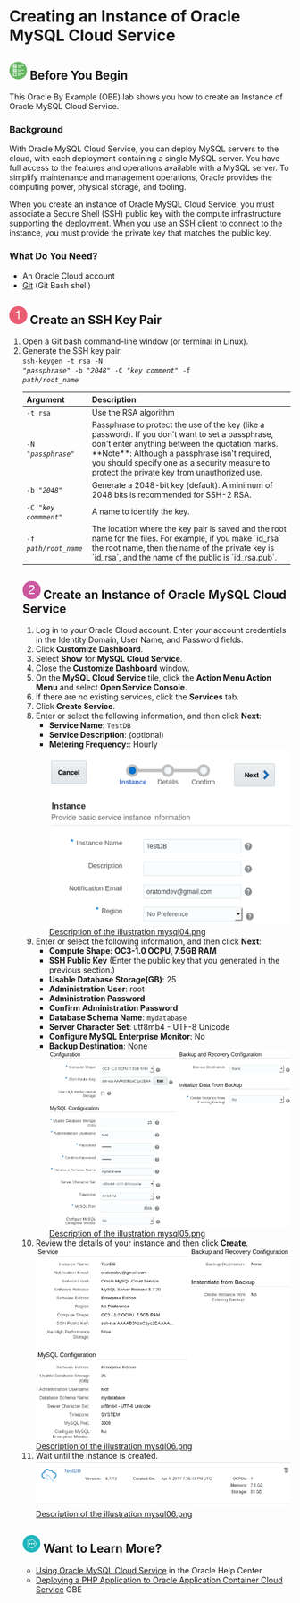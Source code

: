 # Creating an Instance of Oracle MySQL Cloud Service #

## ![](../common/img/32_begin.png) Before You Begin ##
This Oracle By Example (OBE) lab shows you how to create an Instance of Oracle MySQL Cloud Service.
                            
### Background ###
With Oracle MySQL Cloud Service, you can deploy MySQL servers to the cloud, with each deployment containing a single MySQL server. You have full access to the features and operations available with a MySQL server. To simplify maintenance and management operations, Oracle provides the computing power, physical storage, and tooling.

When you create an instance of Oracle MySQL Cloud Service, you must associate a Secure Shell (SSH) public key with the compute infrastructure supporting the deployment. When you use an SSH client to connect to the instance, you must provide the private key that matches the public key.

### What Do You Need? ###
- An Oracle Cloud account
- [Git](https://git-scm.com/downloads) (Git Bash shell)

## ![](../common/img/32_1.png) Create an SSH Key Pair ##

1. Open a Git bash command-line window (or terminal in Linux).
2. Generate the SSH key pair: <br><code>ssh-keygen -t rsa -N "<i>passphrase</i>" -b "<i>2048</i>" -C "<i>key comment</i>" -f <i>path/root_name</i></code><br><table>
<thead>
<tr><th>Argument</th><th>Description</th>
</thead>
<tbody>
<tr>
  <td><code>-t rsa</code></td>
  <td>Use the RSA algorithm</td>
</tr>
<tr>
  <td><code>-N "<i>passphrase</i>"</code></td>
  <td>Passphrase to protect the use of the key (like a password). If you don't want to set a passphrase, don't enter anything between the quotation marks. **Note**: Although a passphrase isn't required, you should specify one as a security measure to protect the private key from unauthorized use.
</td>
</tr>
<tr>
  <td><code>-b "<i>2048</i>"</code></td>
  <td>Generate a 2048-bit key (default). A minimum of 2048 bits is recommended for SSH-2 RSA.</td>
</tr>
<tr>
  <td><code>-C "<i>key commment</i>"</code></td>
  <td>A name to identify the key.</td>
</tr>
<tr>
  <td><code>-f <i>path/root_name</i></code></td>
  <td>The location where the key pair is saved and the root name for the files. For example, if you make `id_rsa` the root name, then the name of the private key is `id_rsa`, and the name of the public is `id_rsa.pub`.</td>
</tr>
</tbody>
</table>

## ![](../common/img/32_2.png) Create an Instance of Oracle MySQL Cloud Service ##
1. Log in to your Oracle Cloud account. Enter your account credentials in the Identity Domain, User Name, and Password fields.
2. Click **Customize Dashboard**.
3. Select **Show** for **MySQL Cloud Service**.
4. Close the **Customize Dashboard** window.
5. On the **MySQL Cloud Service** tile, click the **Action Menu Action Menu** and select **Open Service Console**.
6. If there are no existing services, click the **Services** tab.
7. Click **Create Service**.
8. Enter or select the following information, and then click **Next**:
     * **Service Name**: `TestDB`
     * **Service Description**: (optional)
     * **Metering Frequency:**: Hourly
<br>![mysql04.png](img/mysql04.png)
<br>[Description of the illustration mysql04.png](files/mysql04.txt)
9. Enter or select the following information, and then click **Next**:
     * **Compute Shape: OC3-1.0 OCPU, 7.5GB RAM**
     *  **SSH Public Key** (Enter the public key that you generated in the previous section.)
     * **Usable Database Storage(GB)**: 25
     * **Administration User**: root
     * **Administration Password**
     * **Confirm Administration Password**
     * **Database Schema Name**: `mydatabase`
     * **Server Character Set**: utf8mb4 - UTF-8 Unicode
     * **Configure MySQL Enterprise Monitor**: No
     * **Backup Destination**: None
   <br>![mysql05.png](img/mysql05.png)
   <br>[Description of the illustration mysql05.png](files/mysql05.txt)  
10. Review the details of your instance and then click **Create**.
   <br>![mysql06.png](img/mysql06.png)
   <br>[Description of the illustration mysql06.png](files/mysql06.txt) 
11. Wait until the instance is created.
   <br>![mysql07.png](img/mysql07.png)
   <br>[Description of the illustration mysql06.png](files/mysql07.txt) 

## ![](../common/img/32_more.png) Want to Learn More? ##

   * [Using Oracle MySQL Cloud Service](http://docs.oracle.com/cloud/latest/mysql-cloud/UOMCS/toc.htm) in the Oracle Help Center
   * [Deploying a PHP Application to Oracle Application Container Cloud Service](https://apexapps.oracle.com/pls/apex/f?p=44785:112:0::::P112_CONTENT_ID:19923) OBE
